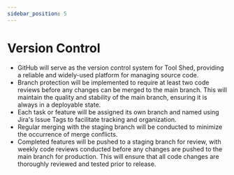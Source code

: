 ```yaml
---
sidebar_position: 5
---
```


# Version Control
- GitHub will serve as the version control system for Tool Shed, providing a reliable and widely-used platform for managing source code.
- Branch protection will be implemented to require at least two code reviews before any changes can be merged to the main branch. This will maintain the quality and stability of the main branch, ensuring it is always in a deployable state. 
- Each task or feature will be assigned its own branch and named using Jira's Issue Tags to facilitate tracking and organization. 
- Regular merging with the staging branch will be conducted to minimize the occurrence of merge conflicts.
- Completed features will be pushed to a staging branch for review, with weekly code reviews conducted before any changes are pushed to the main branch for production. This will ensure that all code changes are thoroughly reviewed and tested prior to release.  
